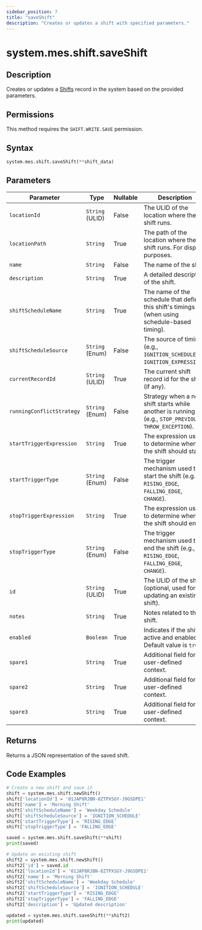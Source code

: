 ```yaml
---
sidebar_position: 7
title: "saveShift"
description: "Creates or updates a shift with specified parameters."
---
```


# system.mes.shift.saveShift

## Description

Creates or updates a [Shifts](../../data-model/shift-model/shift) record in the system based on the provided parameters.


## Permissions

This method requires the `SHIFT.WRITE.SAVE` permission.

## Syntax

```python
system.mes.shift.saveShift(**shift_data)
```

## Parameters

| Parameter                 | Type            | Nullable | Description                                                                                           |
|---------------------------|-----------------|----------|-------------------------------------------------------------------------------------------------------|
| `locationId`              | `String` (ULID) | False    | The ULID of the location where the shift runs.                                                        |
| `locationPath`            | `String`        | True     | The path of the location where the shift runs. For display purposes.                                  |
| `name`                    | `String`        | False    | The name of the shift.                                                                                |
| `description`             | `String`        | True     | A detailed description of the shift.                                                                  |
| `shiftScheduleName`       | `String`        | True     | The name of the schedule that defines this shift's timings (when using schedule-based timing).        |
| `shiftScheduleSource`     | `String` (Enum) | False    | The source of timing (e.g., `IGNITION_SCHEDULE`, `IGNITION_EXPRESSION`).              |
| `currentRecordId`         | `String` (ULID) | True     | The current shift record id for the shift (if any).                                                   |
| `runningConflictStrategy` | `String` (Enum) | False    | Strategy when a new shift starts while another is running (e.g., `STOP_PREVIOUS`, `THROW_EXCEPTION`). |
| `startTriggerExpression`  | `String`        | True     | The expression used to determine when the shift should start.                                         |
| `startTriggerType`        | `String` (Enum) | False    | The trigger mechanism used to start the shift (e.g., `RISING_EDGE`, `FALLING_EDGE`, `CHANGE`).        |
| `stopTriggerExpression`   | `String`        | True     | The expression used to determine when the shift should end.                                           |
| `stopTriggerType`         | `String` (Enum) | False    | The trigger mechanism used to end the shift (e.g., `RISING_EDGE`, `FALLING_EDGE`, `CHANGE`).          |
| `id`                      | `String` (ULID) | True     | The ULID of the shift (optional, used for updating an existing shift).                                |
| `notes`                   | `String`        | True     | Notes related to the shift.                                                                           |
| `enabled`                 | `Boolean`       | True     | Indicates if the shift is active and enabled. Default value is `true`.                                |
| `spare1`                  | `String`        | True     | Additional field for user-defined context.                                                            |
| `spare2`                  | `String`        | True     | Additional field for user-defined context.                                                            |
| `spare3`                  | `String`        | True     | Additional field for user-defined context.                                                            |

## Returns

Returns a JSON representation of the saved shift.

## Code Examples

```python
# Create a new shift and save it
shift = system.mes.shift.newShift()
shift['locationId'] = '01JAP8RJBN-8ZTPXSGY-J9GSDPE1'
shift['name'] = 'Morning Shift'
shift['shiftScheduleName'] = 'Weekday Schedule'
shift['shiftScheduleSource'] = 'IGNITION_SCHEDULE'
shift['startTriggerType'] = 'RISING_EDGE'
shift['stopTriggerType'] = 'FALLING_EDGE'

saved = system.mes.shift.saveShift(**shift)
print(saved)

# Update an existing shift
shift2 = system.mes.shift.newShift()
shift2['id'] = saved.id
shift2['locationId'] = '01JAP8RJBN-8ZTPXSGY-J9GSDPE1'
shift2['name'] = 'Morning Shift'
shift2['shiftScheduleName'] = 'Weekday Schedule'
shift2['shiftScheduleSource'] = 'IGNITION_SCHEDULE'
shift2['startTriggerType'] = 'RISING_EDGE'
shift2['stopTriggerType'] = 'FALLING_EDGE'
shift2['description'] = 'Updated description'

updated = system.mes.shift.saveShift(**shift2)
print(updated)
```
